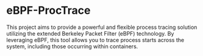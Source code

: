 # eBPF-ProcTrace
This project aims to provide a powerful and flexible process tracing solution utilizing the extended Berkeley Packet Filter (eBPF) technology. By leveraging eBPF, this tool allows you to trace process starts across the system, including those occurring within containers.

